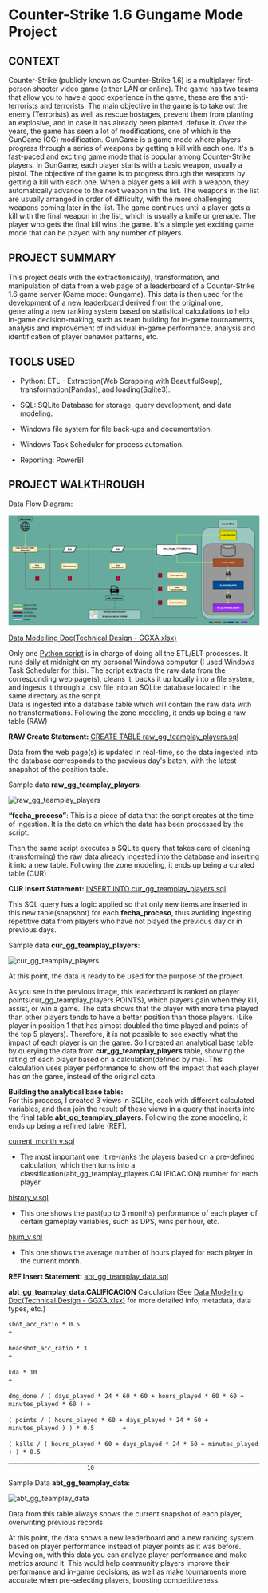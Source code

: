 # Counter-Strike 1.6 Gungame Mode Project


## **CONTEXT**
Counter-Strike (publicly known as Counter-Strike 1.6) is a multiplayer first-person shooter video game (either LAN or online).
The game has two teams that allow you to have a good experience in the game, these are the anti-terrorists and terrorists. The main objective in the game is to take out the enemy (Terrorists) as well as rescue hostages, prevent them from planting an explosive, and in case it has already been planted, defuse it.
Over the years, the game has seen a lot of modifications, one of which is the GunGame (GG) modification. GunGame is a game mode where players progress through a series of weapons by getting a kill with each one. It's a fast-paced and exciting game mode that is popular among Counter-Strike players.
In GunGame, each player starts with a basic weapon, usually a pistol. The objective of the game is to progress through the weapons by getting a kill with each one. When a player gets a kill with a weapon, they automatically advance to the next weapon in the list. The weapons in the list are usually arranged in order of difficulty, with the more challenging weapons coming later in the list.
The game continues until a player gets a kill with the final weapon in the list, which is usually a knife or grenade. The player who gets the final kill wins the game. It's a simple yet exciting game mode that can be played with any number of players.

## **PROJECT SUMMARY**
This project deals with the extraction(daily), transformation, and manipulation of data from a web page of a leaderboard of a Counter-Strike 1.6 game server (Game mode: Gungame). This data is then used for the development of a new leaderboard derived from the original one, generating a new ranking system based on statistical calculations to help in-game decision-making, such as team building for in-game tournaments, analysis and improvement of individual in-game performance, analysis and identification of player behavior patterns, etc.


## TOOLS USED
- Python: ETL - Extraction(Web Scrapping with BeautifulSoup), transformation(Pandas), and loading(Sqlite3).
* SQL: SQLite Database for storage, query development, and data modeling.
+ Windows file system for file back-ups and documentation.
* Windows Task Scheduler for process automation.
+ Reporting: PowerBI

## PROJECT WALKTHROUGH

Data Flow Diagram:

![Data Flow Diagram](https://github.com/tomiproyectx/CS1.6GG/blob/main/DFD%20Diagram%20CS16GGTP%20V2.png)


[Data Modelling Doc(Technical Design - GGXA.xlsx)](https://github.com/tomiproyectx/CS1.6GG/raw/main/Technical%20Design%20-%20GGXA.xlsx)

Only one [Python script](https://github.com/tomiproyectx/CS1.6GG/blob/main/web_scrapper.py) is in charge of doing all the ETL/ELT processes. It runs daily at midnight on my personal Windows computer (I used Windows Task Scheduler for this). The script extracts the raw data from the corresponding web page(s), cleans it, backs it up locally into a file system, and ingests it through a .csv file into an SQLite database located in the same directory as the script.                                                 
Data is ingested into a database table which will contain the raw data with no transformations. Following the zone modeling, it ends up being a raw table (RAW)

**RAW Create Statement:** [CREATE TABLE raw_gg_teamplay_players.sql](https://github.com/tomiproyectx/CS1.6GG/blob/main/CREATE%20TABLE%20raw_gg_teamplay_players.sql)

Data from the web page(s) is updated in real-time, so the data ingested into the database corresponds to the previous day's batch, with the latest snapshot of the position table.

Sample data **raw_gg_teamplay_players**:

![raw_gg_teamplay_players](https://github.com/tomiproyectx/CS1.6GG/assets/102128738/5eaf038a-3dee-40b7-a458-c2ab5241aff1)

**“fecha_proceso”**: This is a piece of data that the script creates at the time of ingestion. It is the date on which the data has been processed by the script.

Then the same script executes a SQLite query that takes care of cleaning (transforming) the raw data already ingested into the database and inserting it into a new table. Following the zone modeling, it ends up being a curated table (CUR)

**CUR Insert Statement:** [INSERT INTO cur_gg_teamplay_players.sql](https://github.com/tomiproyectx/CS1.6GG/blob/main/INSERT%20INTO%20cur_gg_teamplay_players.sql)

This SQL query has a logic applied so that only new items are inserted in this new table(snapshot) for each **fecha_proceso**, thus avoiding ingesting repetitive data from players who have not played the previous day or in previous days.

Sample data **cur_gg_teamplay_players**:

![cur_gg_teamplay_players](https://github.com/tomiproyectx/CS1.6GG/assets/102128738/8e6d20e7-43dd-4e82-9718-12f7eb253d23)

At this point, the data is ready to be used for the purpose of the project.


As you see in the previous image, this leaderboard is ranked on player points(cur_gg_teamplay_players.POINTS), which players gain when they kill, assist, or win a game. The data shows that the player with more time played than other players tends to have a better position than those players. (Like player in position 1 that has almost doubled the time played and points of the top 5 players). Therefore, it is not possible to see exactly what the impact of each player is on the game.
So I created an analytical base table by querying the data from **cur_gg_teamplay_players** table, showing the rating of each player based on a calculation(defined by me). This calculation uses player performance to show off the impact that each player has on the game, instead of the original data. 

**Building the analytical base table:**\
For this process, I created 3 views in SQLite, each with different calculated variables, and then join the result of these views in a query that inserts into the final table **abt_gg_teamplay_players**. Following the zone modeling, it ends up being a refined table (REF).

[current_month_v.sql](https://github.com/tomiproyectx/CS1.6GG/blob/main/current_month_v.sql)
- The most important one, it re-ranks the players based on a pre-defined calculation, which then turns into a classification(abt_gg_teamplay_players.CALIFICACION) number for each player.

[history_v.sql](https://github.com/tomiproyectx/CS1.6GG/blob/main/history_v.sql)
- This one shows the past(up to 3 months) performance of each player of certain gameplay variables, such as DPS, wins per hour, etc.

[hjum_v.sql](https://github.com/tomiproyectx/CS1.6GG/blob/main/hjum_v.sql)
- This one shows the average number of hours played for each player in the current month.

**REF Insert Statement:** [abt_gg_teamplay_data.sql](https://github.com/tomiproyectx/CS1.6GG/blob/main/abt_gg_teamplay_data.sql)

**abt_gg_teamplay_data.CALIFICACION** Calculation (See [Data Modelling Doc(Technical Design - GGXA.xlsx)](https://github.com/tomiproyectx/CS1.6GG/raw/main/Technical%20Design%20-%20GGXA.xlsx) for more detailed info; metadata, data types, etc.)


	shot_acc_ratio * 0.5                                                                     +

	headshot_acc_ratio * 3                                                                   + 

  	kda * 10                                                                                 + 

  	dmg_done / ( days_played * 24 * 60 * 60 + hours_played * 60 * 60 + minutes_played * 60 ) + 

  	( points / ( hours_played * 60 + days_played * 24 * 60 + minutes_played ) ) * 0.5        +

  	( kills / ( hours_played * 60 + days_played * 24 * 60 + minutes_played ) ) * 0.5
   	__________________________________________________________________________________________
						  10
	


Sample Data **abt_gg_teamplay_data**:

![abt_gg_teamplay_data](https://github.com/tomiproyectx/CS1.6GG/assets/102128738/93449daf-9a5e-49a0-adeb-7cfdc06d1743)

Data from this table always shows the current snapshot of each player, overwriting previous records.

At this point, the data shows a new leaderboard and a new ranking system based on player performance instead of player points as it was before.
Moving on, with this data you can analyze player performance and make metrics around it. This would help community players improve their performance and in-game decisions, as well as make tournaments more accurate when pre-selecting players, boosting competitiveness.
